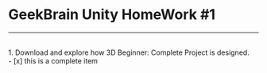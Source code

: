 # GeekBrain Unity HomeWork #1
-----------------------------------
<br> 
1. Download and explore how 3D Beginner: Complete Project is designed.  <br>
- [x] this is a complete item
